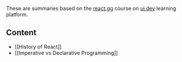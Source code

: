 These are summaries based on the [react.gg](https://ui.dev/c/react) course on [ui.dev](https://ui.dev) learning platform.

## Content
- [[History of React]]
- [[Imperative vs Declarative Programming]]